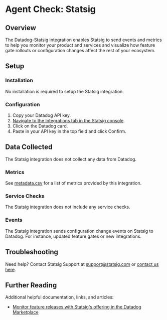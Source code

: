 # Agent Check: Statsig

## Overview

The Datadog-Statsig integration enables Statsig to send events and metrics to help you monitor your product and services and visualize how feature gate rollouts or configuration changes affect the rest of your ecosystem.

## Setup

### Installation

No installation is required to setup the Statsig integration.

### Configuration

1. Copy your Datadog API key.
2. [Navigate to the Integrations tab in the Statsig console][1].
3. Click on the Datadog card.
4. Paste in your API key in the top field and click Confirm.

## Data Collected

The Statsig integration does not collect any data from Datadog.

### Metrics

See [metadata.csv][2] for a list of metrics provided by this integration.

### Service Checks

The Statsig integration does not include any service checks.

### Events

The Statsig integration sends configuration change events on Statsig to Datadog. For instance, updated feature gates or new integrations.

## Troubleshooting

Need help? Contact Statsig Support at support@statsig.com or [contact us here][3].

## Further Reading

Additional helpful documentation, links, and articles:

- [Monitor feature releases with Statsig's offering in the Datadog Marketplace][4]

[1]: https://console.statsig.com/integrations
[2]: https://github.com/DataDog/integrations-extras/blob/master/statsig/metadata.csv
[3]: https://www.statsig.com/contact
[4]: https://www.datadoghq.com/blog/feature-monitoring-statsig-datadog-marketplace/
